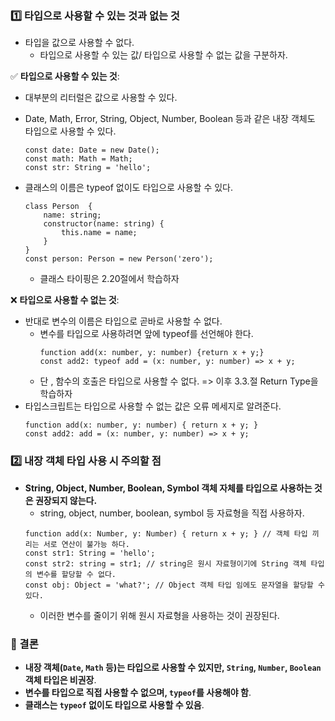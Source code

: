 ### **1️⃣ 타입으로 사용할 수 있는 것과 없는 것**

- 타입을 값으로 사용할 수 없다.
	- 타입으로 사용할 수 있는 값/ 타입으로 사용할 수 없는 값을 구분하자.

✅ **타입으로 사용할 수 있는 것**:
- 대부분의 리터럴은 값으로 사용할 수 있다.
- Date, Math, Error, String, Object, Number, Boolean 등과 같은 내장 객체도 타입으로 사용할 수 있다.
	```
	const date: Date = new Date();
	const math: Math = Math;
	const str: String = 'hello';
	```

- 클래스의 이름은 typeof 없이도 타입으로 사용할 수 있다.
	```
	class Person  {
		name: string;
		constructor(name: string) {
			this.name = name;
		}
	}
	const person: Person = new Person('zero');	 
	```
	- 클래스 타이핑은 2.20절에서 학습하자


❌ **타입으로 사용할 수 없는 것**:
- 반대로 변수의 이름은 타입으로 곧바로 사용할 수 없다.
	- 변수를 타입으로 사용하려면 앞에 typeof를 선언해야 한다.
		```
		function add(x: number, y: number) {return x + y;}
		const add2: typeof add = (x: number, y: number) => x + y;
		```
	- 단 , 함수의 호출은 타입으로 사용할 수 없다. => 이후 3.3.절 Return Type을 학습하자
- 타입스크립트는 타입으로 사용할 수 없는 값은 오류 메세지로 알려준다.
	```
	function add(x: number, y: number) { return x + y; }
	const add2: add = (x: number, y: number) => x + y;
	```


### **2️⃣ 내장 객체 타입 사용 시 주의할 점**
- **String, Object, Number, Boolean, Symbol 객체 자체를 타입으로 사용하는 것은 권장되지 않는다.**
	- string, object, number, boolean, symbol 등 자료형을 직접 사용하자.
	```
	function add(x: Number, y: Number) { return x + y; } // 객체 타입 끼리는 서로 연산이 불가능 하다.
	const str1: String = 'hello';
	const str2: string = str1; // string은 원시 자료형이기에 String 객체 타입의 변수를 할당할 수 없다.
	const obj: Object = 'what?'; // Object 객체 타입 임에도 문자열을 할당할 수 있다.
	```
	- 이러한 변수를 줄이기 위해 원시 자료형을 사용하는 것이 권장된다.


### **📌 결론**

- **내장 객체(`Date`, `Math` 등)는 타입으로 사용할 수 있지만, `String`, `Number`, `Boolean` 객체 타입은 비권장**.
- **변수를 타입으로 직접 사용할 수 없으며, `typeof`를 사용해야 함**.
- **클래스는 `typeof` 없이도 타입으로 사용할 수 있음**.
